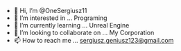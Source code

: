 - 👋 Hi, I’m @OneSergiusz11
- 👀 I’m interested in ... Programing
- 🌱 I’m currently learning ... Unreal Engine
- 💞️ I’m looking to collaborate on ... My Corporation
- 📫 How to reach me ... sergiusz.geniusz123@gmail.com


<!---
OneSergiusz11/OneSergiusz11 is a ✨ special ✨ repository because its `README.md` (this file) appears on your GitHub profile.
You can click the Preview link to take a look at your changes.
--->
